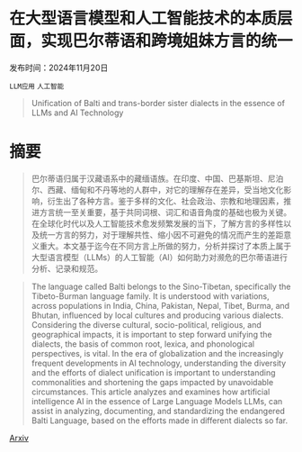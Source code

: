 # 在大型语言模型和人工智能技术的本质层面，实现巴尔蒂语和跨境姐妹方言的统一

发布时间：2024年11月20日

`LLM应用` `人工智能`

> Unification of Balti and trans-border sister dialects in the essence of LLMs and AI Technology

# 摘要

> 巴尔蒂语归属于汉藏语系中的藏缅语族。在印度、中国、巴基斯坦、尼泊尔、西藏、缅甸和不丹等地的人群中，对它的理解存在差异，受当地文化影响，衍生出了各种方言。鉴于多样的文化、社会政治、宗教和地理因素，推进方言统一至关重要，基于共同词根、词汇和语音角度的基础也极为关键。在全球化时代以及人工智能技术愈发频繁发展的当下，了解方言的多样性以及统一方言的努力，对于理解共性、缩小因不可避免的情况而产生的差距意义重大。本文基于迄今在不同方言上所做的努力，分析并探讨了本质上属于大型语言模型（LLMs）的人工智能（AI）如何助力对濒危的巴尔蒂语进行分析、记录和规范。

> The language called Balti belongs to the Sino-Tibetan, specifically the Tibeto-Burman language family. It is understood with variations, across populations in India, China, Pakistan, Nepal, Tibet, Burma, and Bhutan, influenced by local cultures and producing various dialects. Considering the diverse cultural, socio-political, religious, and geographical impacts, it is important to step forward unifying the dialects, the basis of common root, lexica, and phonological perspectives, is vital. In the era of globalization and the increasingly frequent developments in AI technology, understanding the diversity and the efforts of dialect unification is important to understanding commonalities and shortening the gaps impacted by unavoidable circumstances. This article analyzes and examines how artificial intelligence AI in the essence of Large Language Models LLMs, can assist in analyzing, documenting, and standardizing the endangered Balti Language, based on the efforts made in different dialects so far.

[Arxiv](https://arxiv.org/abs/2411.13409)